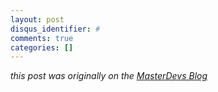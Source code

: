 ```yaml
---
layout: post
disqus_identifier: #
comments: true
categories: []
---
```


_this post was originally on the [MasterDevs Blog](http://blog.masterdevs.com/xamarin-forms-shopping-cart-day-0/)_
